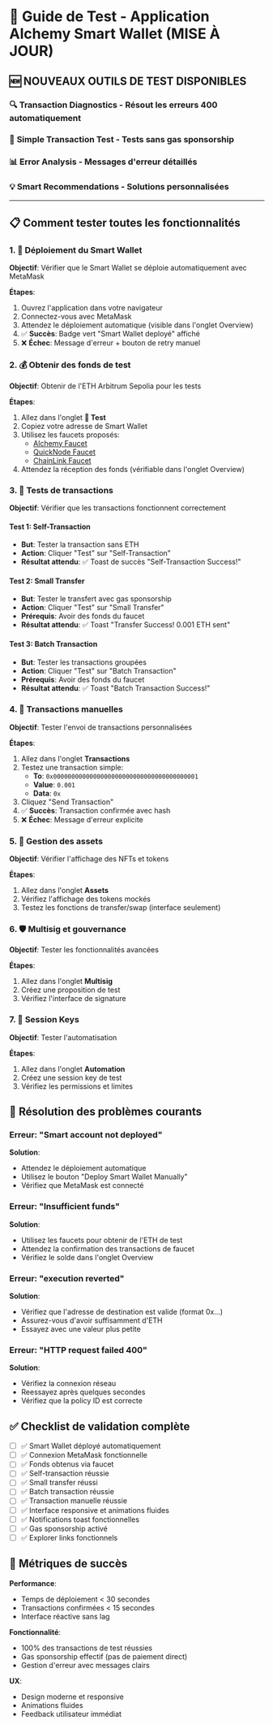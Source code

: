 # 🧪 Guide de Test - Application Alchemy Smart Wallet (MISE À JOUR)

## 🆕 NOUVEAUX OUTILS DE TEST DISPONIBLES

### 🔍 **Transaction Diagnostics** - Résout les erreurs 400 automatiquement
### 🔧 **Simple Transaction Test** - Tests sans gas sponsorship
### 📊 **Error Analysis** - Messages d'erreur détaillés
### 💡 **Smart Recommendations** - Solutions personnalisées

---

## 📋 Comment tester toutes les fonctionnalités

### 1. 🚀 Déploiement du Smart Wallet

**Objectif**: Vérifier que le Smart Wallet se déploie automatiquement avec MetaMask

**Étapes**:
1. Ouvrez l'application dans votre navigateur
2. Connectez-vous avec MetaMask
3. Attendez le déploiement automatique (visible dans l'onglet Overview)
4. ✅ **Succès**: Badge vert "Smart Wallet deployé" affiché
5. ❌ **Échec**: Message d'erreur + bouton de retry manuel

### 2. 💰 Obtenir des fonds de test

**Objectif**: Obtenir de l'ETH Arbitrum Sepolia pour les tests

**Étapes**:
1. Allez dans l'onglet **🧪 Test**
2. Copiez votre adresse de Smart Wallet
3. Utilisez les faucets proposés:
   - [Alchemy Faucet](https://www.alchemy.com/faucets/arbitrum-sepolia)
   - [QuickNode Faucet](https://faucet.quicknode.com/arbitrum/sepolia)
   - [ChainLink Faucet](https://faucets.chain.link/arbitrum-sepolia)
4. Attendez la réception des fonds (vérifiable dans l'onglet Overview)

### 3. 🔧 Tests de transactions

**Objectif**: Vérifier que les transactions fonctionnent correctement

#### Test 1: Self-Transaction
- **But**: Tester la transaction sans ETH
- **Action**: Cliquer "Test" sur "Self-Transaction"
- **Résultat attendu**: ✅ Toast de succès "Self-Transaction Success!"

#### Test 2: Small Transfer
- **But**: Tester le transfert avec gas sponsorship
- **Action**: Cliquer "Test" sur "Small Transfer"
- **Prérequis**: Avoir des fonds du faucet
- **Résultat attendu**: ✅ Toast "Transfer Success! 0.001 ETH sent"

#### Test 3: Batch Transaction
- **But**: Tester les transactions groupées
- **Action**: Cliquer "Test" sur "Batch Transaction"
- **Prérequis**: Avoir des fonds du faucet
- **Résultat attendu**: ✅ Toast "Batch Transaction Success!"

### 4. 💸 Transactions manuelles

**Objectif**: Tester l'envoi de transactions personnalisées

**Étapes**:
1. Allez dans l'onglet **Transactions**
2. Testez une transaction simple:
   - **To**: `0x0000000000000000000000000000000000000001`
   - **Value**: `0.001`
   - **Data**: `0x`
3. Cliquez "Send Transaction"
4. ✅ **Succès**: Transaction confirmée avec hash
5. ❌ **Échec**: Message d'erreur explicite

### 5. 🎨 Gestion des assets

**Objectif**: Vérifier l'affichage des NFTs et tokens

**Étapes**:
1. Allez dans l'onglet **Assets**
2. Vérifiez l'affichage des tokens mockés
3. Testez les fonctions de transfer/swap (interface seulement)

### 6. 🛡️ Multisig et gouvernance

**Objectif**: Tester les fonctionnalités avancées

**Étapes**:
1. Allez dans l'onglet **Multisig**
2. Créez une proposition de test
3. Vérifiez l'interface de signature

### 7. 🔐 Session Keys

**Objectif**: Tester l'automatisation

**Étapes**:
1. Allez dans l'onglet **Automation**
2. Créez une session key de test
3. Vérifiez les permissions et limites

## 🐛 Résolution des problèmes courants

### Erreur: "Smart account not deployed"
**Solution**: 
- Attendez le déploiement automatique
- Utilisez le bouton "Deploy Smart Wallet Manually"
- Vérifiez que MetaMask est connecté

### Erreur: "Insufficient funds"
**Solution**:
- Utilisez les faucets pour obtenir de l'ETH de test
- Attendez la confirmation des transactions de faucet
- Vérifiez le solde dans l'onglet Overview

### Erreur: "execution reverted"
**Solution**:
- Vérifiez que l'adresse de destination est valide (format 0x...)
- Assurez-vous d'avoir suffisamment d'ETH
- Essayez avec une valeur plus petite

### Erreur: "HTTP request failed 400"
**Solution**:
- Vérifiez la connexion réseau
- Reessayez après quelques secondes
- Vérifiez que la policy ID est correcte

## ✅ Checklist de validation complète

- [ ] ✅ Smart Wallet déployé automatiquement
- [ ] ✅ Connexion MetaMask fonctionnelle
- [ ] ✅ Fonds obtenus via faucet
- [ ] ✅ Self-transaction réussie
- [ ] ✅ Small transfer réussi
- [ ] ✅ Batch transaction réussie
- [ ] ✅ Transaction manuelle réussie
- [ ] ✅ Interface responsive et animations fluides
- [ ] ✅ Notifications toast fonctionnelles
- [ ] ✅ Gas sponsorship activé
- [ ] ✅ Explorer links fonctionnels

## 🎯 Métriques de succès

**Performance**:
- Temps de déploiement < 30 secondes
- Transactions confirmées < 15 secondes
- Interface réactive sans lag

**Fonctionnalité**:
- 100% des transactions de test réussies
- Gas sponsorship effectif (pas de paiement direct)
- Gestion d'erreur avec messages clairs

**UX**:
- Design moderne et responsive
- Animations fluides
- Feedback utilisateur immédiat